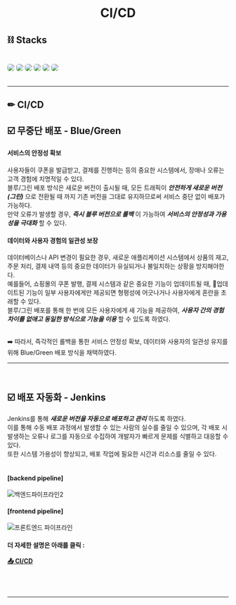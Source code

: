 <h1 align="center">CI/CD</h1>

## ⛓️ Stacks

<br>

<div >
<img src="https://img.shields.io/badge/kubernates-326CE5?style=for-the-badge&logo=Kubernates&logoColor=white" style="border-radius: 5px;">
<img src="https://img.shields.io/badge/docker-2496ED?style=for-the-badge&logo=docker&logoColor=white" style="border-radius: 5px;">
<img src="https://img.shields.io/badge/discord-326CE5?style=for-the-badge&logo=discord&logoColor=white" style="border-radius: 5px;">
<img src="https://img.shields.io/badge/jenkins-D24939?style=for-the-badge&logo=jenkins&logoColor=white" style="border-radius: 5px;">
<img src="https://img.shields.io/badge/git-F05032?style=for-the-badge&logo=git&logoColor=white" style="border-radius: 5px;">
<img src="https://img.shields.io/badge/github-181717?style=for-the-badge&logo=github&logoColor=white" style="border-radius: 5px;">

[//]: # (<img src="https://img.shields.io/badge/VCALENDAR-4FC08D?style=for-the-badge&logo=Vue.js&logoColor=white"/>)

</div>

<br>

---


## ✏  CI/CD

## ☑️ 무중단 배포 - Blue/Green
#### 서비스의 안정성 확보
사용자들이 쿠폰을 발급받고, 결제를 진행하는 등의 중요한 시스템에서, 장애나 오류는 고객 경험에 치명적일 수 있다.<br/> 
블루/그린 배포 방식은 새로운 버전이 출시될 때, 모든 트래픽이 ***안전하게 새로운 버전(그린)*** 으로 전환될 때 까지 기존 버전을 그대로 유지하므로써 서비스 중단 없이 배포가 가능하다.<br/> 
만약 오류가 발생할 경우, ***즉시 블루 버전으로 롤백*** 이 가능하여 ***서비스의 안정성과 가용성을 극대화*** 할 수 있다.

#### 데이터와 사용자 경험의 일관성 보장
데이터베이스나 API 변경이 필요한 경우, 새로운 애플리케이션 시스템에서 상품의 재고, 주문 처리, 결제 내역 등의 중요한 데이터가 유실되거나 불일치하는 상황을 방지해야한다.<br/>
예를들어, 쇼핑몰의 쿠폰 발행, 결제 시스템과 같은 중요한 기능이 업데이트될 때, 업데이트된 기능이 일부 사용자에게만 제공되면 형평성에 어긋나거나 사용자에게 혼란을 초래할 수 있다.<br>
블루/그린 배포를 통해 한 번에 모든 사용자에게 새 기능을 제공하여, ***사용자 간의 경험 차이를 없애고 동일한 방식으로 기능을 이용*** 할 수 있도록 하였다.<br/><br/>

➡️ 따라서, 즉각적인 롤백을 통한 서비스 안정성 확보, 데이터와 사용자의 일관성 유지를 위해 Blue/Green 배포 방식을 채택하였다.

---
<br/>

## ☑️ 배포 자동화 - Jenkins
Jenkins를 통해 ***새로운 버전을 자동으로 배포하고 관리*** 하도록 하였다.<br/> 
이를 통해 수동 배포 과정에서 발생할 수 있는 사람의 실수를 줄일 수 있으며, 각 배포 시 발생하는 오류나 로그를 자동으로 수집하여 개발자가 빠르게 문제를 식별하고 대응할 수 있다.<br/> 
또한 시스템 가용성이 향상되고, 배포 작업에 필요한 시간과 리소스를 줄일 수 있다.
<br/><br/>

#### [backend pipeline]
![백엔드파이프라인2](https://github.com/user-attachments/assets/9e2c9d06-d135-4bab-b06a-35eeb6313ab8)
#### [frontend pipeline]
![프론트엔드 파이프라인](https://github.com/user-attachments/assets/9da0da0f-cf1d-43b8-bec9-7e35b9b7b6ca)

<h4>
더 자세한 설명은 아래를 클릭 :    <br>
    <br>
<a href="https://github.com/beyond-sw-camp/be06-fin-SYNergy-ComeGongBang/wiki/%F0%9F%93%8C-CI-CD"> 📤 CI/CD </a>
</h4>

<br>

<br>


<!--
## 💽&nbsp;&nbsp;CI/CD 배포 방식 및 시나리오

<br>



### 🧐 Blue/Green 방식을 사용한 이유 
&nbsp; `개발 초기 단계`인 점을 감안하여, `Blue/Green` 무중단 배포 기법을 선택하였다.  
&nbsp;  서비스 사용자 유입에 대한 예측과 사용자의 니즈를 파악하지 못한다는 점에서, 비교 대상군인 카나리와 비교해 봤을 때 레플리카셋 설정의 기준의 모호함을 감안하였다.  
&nbsp;  초기 새로운 기능의 개발 및 출시가 되었을 시, 개발자가 차마 예측하지 못한 다양한 에러에 대한 대응책으로, `이전 버전으로 롤백`이 가능하다는 점에서 현 초기 서비스와 적합하다고 판단하였다.  

### 🧐 추후 개선방향
#### Blue-Green 기법의 특성상 안고 가야할 과제는 다음과 같다.
&nbsp; 평상시에 어느 한쪽만을 이용한다는 것은, 인프라의 절반은 "놀고 있는" 상태가 된다는 것을 의미한다. 이는 비용적 측면에서 두 배의 차이를 보이기 때문에 적절한 레플리카셋으로 비용적 부담을 조절해야한다는 점이 있다.  

#### 만일, 서버의 크기와 사용자의 유입률이 증대가 된다면, 프론트엔드 측에 "카나리" 배포 기법 적용을 염두하고 있다.  
&nbsp; 직관적인 요소들로 사용자의 니즈를 파악할 수 있는 프론트엔드에서 새로운 버전 출시에 대한 A/B 테스트를 통해 어느쪽이 만족도가 높은지 추적하고 그에 따른 Release 방식을 채택함으로서, 사용자와 개발자 모두에게 좀 더 만족도 높은 기법으로 예상된다.  






<br>

<!--
#### ( 주의 ❗)
#### Blue/Green 방식으로 무중단 배포를 할 때, 만약 서버가 구동중인 상황이 클라우드나 가상환경이 아니라면? 정말 그냥 컴퓨터를 통해 물리적인 서버로 존재한다면? 
#### 기존에 있던 서버의 환경과 같은 수준의 서버를 두배로 늘렸다가 필요 없어지면 다시 줄이는 비 효율적인 방식을 선택할 수 없다. 한마디로, 물리적으로 존재하는 서버에서는 사용하기 어려우며 현재위치 배포 방식이 더 어울린다. Blue/Green방식은 쉽게 인스턴스를 생성하고 없앨 수 있는 클라우드 환경이나, 컨테이너를 올렸다가 내리는 것이 자유로운 Docker등의 가상환경에서 사용하는 것이 바람직하다.
-->


---

<!--
## 💻 CI/CD 시연 영상

<br>
<details>
<summary><b>🤵🏻‍♂️ Backend CI/CD </b></summary><br>
    <div>
    <details>
         <summary><b>Jenkins Pipeline</b></summary>
                  <br>
         <p><b>
          ➡ 백엔드 응답 메시지를 바꾸고 깃에 푸시
          ➡ 파이프라인이 작동
          ➡ 파드가 새로 생성
          ➡ 바뀐 응답메시지 확인
          </b></p><br>
         <p><img src="./img/backendPipeline.gif"/></p>
         </details>
    </div>
</details>
<br>
-->

<br>




<!--

## ✨ 프로젝트 기본 소개

<br>

### 프로젝트 배경
- 배경적기

### 프로젝트 목표
- 목표적기


<br>

---

## 📌 시연사이트 바로가기

### 📊 시연사이트링크넣기

<br>

-->


<!--
## &nbsp;📌 프로젝트 설명


### 👉&nbsp;&nbsp; Front
- LoadBalacer type의 서비스에 의해 외부에 연결되어 있다.
- nginx의 Reverse Proxy를 통해 front주소 /api가 붙어 있으면 k8s안의 Backend Service에 연결한다.
- 채팅 및 알람 기능은 연결을 지속적으로 유지하기 위해 http1.1이상 규격을 사용해야하며 nginx가 Reverse proxy 적용시 http1.1을 유지 하게 한다.
- 채팅의 경우 header가 http에서 ws로 upgrade 할 수 있도록 설정한다.
- Deployment로 k8s에서 작동하며 부하분산을 위해 2개의 pod로 운영된다.
- RollingUpdate 방식으로 무중단 배포 된다.

#### 🤔 [ Frontend 설명 더보기 ](https://github.com/beyond-sw-camp/be06-4th-SYNerge/wiki/Frontend)
<br>

### 👉&nbsp;&nbsp;Back
- SCDF에 의해 batch서버가 1분에 한번씩 pod로 작동하며, 이때 회원의 일정을 조회를 해서 메세지를 produce 하여 Cluster Ip를 통해 kafka broker로 전달한다. kafka broker는 Backend 서버에게 메세지를 전달하며, Backend는 메세지를 consume 하여 Frontend에게 SseEmitter를 통해 데이터를 전송한다.
- Deployment로 k8s에서 작동하며 부하분산을 위해 2개의 pod로 운영된다.
- 2개의 서버의 websocket session이 서로 달라 채팅 데이터가 누락이 될 수 있어, 채팅 메세지가 생성되면 kafka broker에게 전달하고 그 메세지를 2개의 서버가 consume한다.
- RollingUpdate 방식으로 무중단 배포 된다.
- Front, DB, kafka와 cluster ip로 통신하여 외부에 노출되지 않는다.

#### 🤔 [ Backend 설명 더보기 ](https://github.com/beyond-sw-camp/be06-4th-SYNerge/wiki/Backend)
<br>

### 👉&nbsp;&nbsp;CI/CD
- 개발자 Github에 push하게 되면, webhook에 의해 Jenkins가 작동한다.
- Jenkins는 pipeLine script에 따라 git clone, build, docker image build, docker image push의 과정을 거쳐 manifest 파일을 k8s master 서버 전송 후 deployment를 실행한다.

#### 🤔 [ CICD 설명 더보기 ](https://github.com/beyond-sw-camp/be06-4th-SYNerge/wiki/CI---CD)
-->
